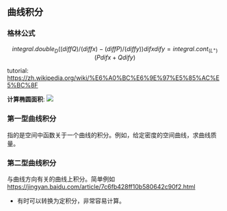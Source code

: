 ## 曲线积分

### 格林公式

$$integral.double_D ((diff Q) / (diff x) - (diff P) / (diff y)) dif x dif y = integral.cont_(L^+) (P dif x + Q dif y) $$

tutorial: https://zh.wikipedia.org/wiki/%E6%A0%BC%E6%9E%97%E5%85%AC%E5%BC%8F

**计算椭圆面积**:
![](https://telegraph-image-bhi.pages.dev/file/558029dccee4d9412e978.jpg)

### 第一型曲线积分

指的是空间中函数关于一个曲线的积分。例如，给定密度的空间曲线，求曲线质量。

### 第二型曲线积分

与曲线方向有关的曲线上积分。简单例如 https://jingyan.baidu.com/article/7c6fb428ff10b580642c90f2.html

- 有时可以转换为定积分，非常容易计算。
